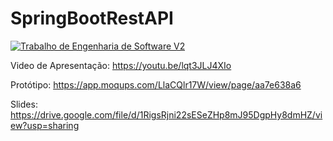 # SpringBootRestAPI

[![Trabalho de Engenharia de Software V2](http://img.youtube.com/vi/lqt3JLJ4XIo/0.jpg)](http://www.youtube.com/watch?v=lqt3JLJ4XIo "Trabalho de Engenharia de Software V2")


Video de Apresentação: https://youtu.be/lqt3JLJ4XIo

Protótipo: https://app.moqups.com/LlaCQlr17W/view/page/aa7e638a6

Slides: https://drive.google.com/file/d/1RigsRjni22sESeZHp8mJ95DgpHy8dmHZ/view?usp=sharing 
